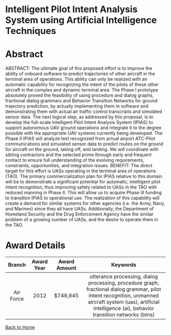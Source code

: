 
Intelligent Pilot Intent Analysis System using Artificial Intelligence Techniques
=================================================================================

# Abstract


ABSTRACT:  The ultimate goal of this proposed effort is to improve the ability of onboard software to predict trajectories of other aircraft in the terminal area of operations.  This ability can only be realized with an automatic capability for recognizing the intent of the pilots of these other aircraft in the complex and dynamic terminal area.  The Phase I prototype absolutely proved the feasibility of using procedure and dialog graphs, fractional dialog grammars and Behavior Transition Networks for ground trajectory prediction, by actually implementing them in software and demonstrating them with actual air traffic control transcripts and simulated sensor data.    The next logical step, as addressed by this proposal, is to develop the full-scale Intelligent Pilot Intent Analysis System (IPIAS) to support autonomous UAV ground operations and integrate it to the degree possible with the appropriate UAV systems currently being developed.  The Phase II IPIAS will analyze text recognized from actual airport ATC-Pilot communications and simulated sensor data to predict routes on the ground for aircraft on the ground, taking off, and landing.  We will coordinate with sibling contractors and the selected prime through early and frequent contact to ensure full understanding of the evolving requirements, constraints, opportunities, and integration issues.     BENEFIT:  The direct target for this effort is UASs operating in the terminal area of operations (TAO).  The primary commercialization plan for IPIAS relative to this domain will be to demonstrate a significant potential for automatic, intelligent pilot intent recognition, thus improving safety related to UASs in the TAO with reduced manning in Phase II.  This will allow us to acquire Phase III funding to transition IPIAS to operational use.  The realization of this capability will create a demand for similar systems for other agencies (i.e. the Army, Navy, and Marines) since they all have UASs.  Additionally, the Department of Homeland Security and the Drug Enforcement Agency have the similar problem of a growing number of UASs, and the desire to operate them in the TAO.  

# Award Details

|Branch|Award Year|Award Amount|Keywords|
| :---: | :---: | :---: | :---: |
|Air Force|2012|$749,845|utterance processing, dialog processing, procedure graph, fractional dialog grammar, pilot intent recognition, unmanned aircraft system (uas), artificial intelligence (ai), behavior transition networks (btns)|
  
  


[Back to Home](https://github.com/chrischow/dod_sbir_awards/Reports/DJ/#1338)